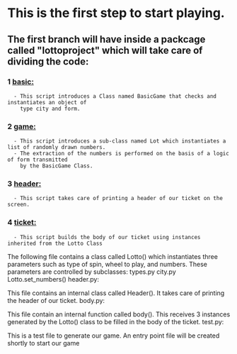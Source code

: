 # This is the first step to start playing.

## The first branch will have inside a packcage called "lottoproject" which will take care of dividing the code:
### 1 [basic:](https://github.com/David92p/Lotto-Ticket-Generator/blob/learning-path-1/lottoproject/basic.py)
      - This script introduces a Class named BasicGame that checks and instantiates an object of 
        type city and form.

### 2 [game:](https://github.com/David92p/Lotto-Ticket-Generator/blob/learning-path-1/lottoproject/game.py)
      - This script introduces a sub-class named Lot which instantiates a list of randomly drawn numbers.
      - The extraction of the numbers is performed on the basis of a logic of form transmitted 
        by the BasicGame Class.
        
### 3 [header:](https://github.com/David92p/Lotto-Ticket-Generator/blob/learning-path-1/lottoproject/header.py)
      - This script takes care of printing a header of our ticket on the screen.

### 4 [ticket:](https://github.com/David92p/Lotto-Ticket-Generator/blob/learning-path-1/lottoproject/ticket.py)
      - This script builds the body of our ticket using instances inherited from the Lotto Class
         
    

The following file contains a class called Lotto() which instantiates three parameters such as type of spin, wheel to play, and numbers.
These parameters are controlled by subclasses:
types.py
city.py
Lotto.set_numbers()
header.py:

This file contains an internal class called Header(). It takes care of printing the header of our ticket.
body.py:

This file contain an internal function called body(). This receives 3 instances generated by the Lotto() class to be filled in the body of the ticket.
test.py:

This is a test file to generate our game. An entry point file will be created shortly to start our game
